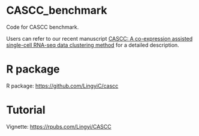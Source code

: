 # CASCC_benchmark
Code for CASCC benchmark.

Users can refer to our recent manuscript [CASCC: A co-expression assisted single-cell RNA-seq data clustering method](https://doi.org/10.1093/bioinformatics/btae283) for a detailed description.

# R package
R package: https://github.com/LingyiC/cascc

# Tutorial
Vignette: https://rpubs.com/Lingyi/CASCC

